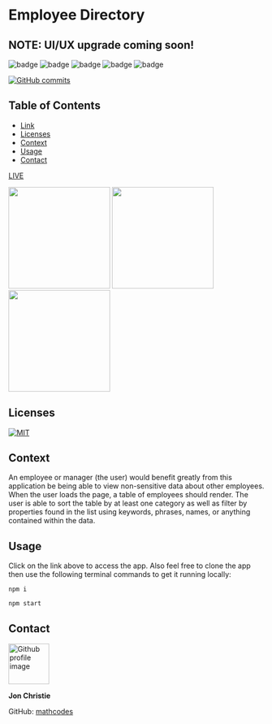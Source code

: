 # Employee Directory

## NOTE: UI/UX upgrade coming soon! 

![badge](https://img.shields.io/badge/Skill-HTML-orange) ![badge](https://img.shields.io/badge/Skill-CSS-blue) ![badge](https://img.shields.io/badge/Skill-JS-yellow) ![badge](https://img.shields.io/badge/Skill-nodejs-green) ![badge](https://img.shields.io/badge/Skill-React-darkblue) 

[![GitHub commits](https://img.shields.io/github/commits-since/mathcodes/employeedirectory/v1.0.0.svg)](https://GitHub.com/mathcodes/employeedirectory/commit/)

## Table of Contents 
  - [Link](#link) 
  - [Licenses](#licenses)
  - [Context](#context)
  - [Usage](#usage)
  - [Contact](#contact)

[LIVE](https://jonsemployeedirectory.herokuapp.com/)

<img src="https://raw.githubusercontent.com/mathcodes/employeedirectory/master/public/ED1.png" height="200px" /> <img src="https://raw.githubusercontent.com/mathcodes/employeedirectory/master/public/ED2.png" height="200px" /> <img src="https://raw.githubusercontent.com/mathcodes/employeedirectory/master/public/ED3.png" height="200px" />

## Licenses
<a href="https://opensource.org/licenses/MIT">
<img src="https://img.shields.io/badge/License-MIT-green" alt="MIT"></a>

## Context

An employee or manager (the user) would benefit greatly from this application be being able to view non-sensitive data about other employees. When the user loads the page, a table of employees should render. The user is able to sort the table by at least one category as well as filter by properties found in the list using keywords, phrases, names, or anything contained within the data.

## Usage
Click on the link above to access the app. Also feel free to clone the app then use the following terminal commands to get it running locally:

```npm i```

```npm start```

## Contact
<img src ="https://avatars0.githubusercontent.com/u/17928947?v=4" alt="Github profile image" width="80px" height="80px" />

__Jon Christie__ 

GitHub: [mathcodes](https://github.com/mathcodes) 
